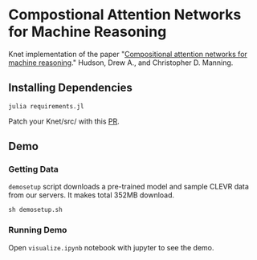 # Compostional Attention Networks for Machine Reasoning

Knet implementation of the paper "[Compositional attention networks for machine reasoning](https://arxiv.org/abs/1803.03067)." Hudson, Drew A., and Christopher D. Manning.

## Installing Dependencies
```SHELL
julia requirements.jl
```
Patch your Knet/src/ with this [PR](https://github.com/CarloLucibello/Knet.jl/commit/91cac9a382028d1f4f6f02069c3574ff7fe1372a).


## Demo
### Getting Data
`demosetup` script downloads a pre-trained model and sample CLEVR data from our servers. It makes total 352MB download.
```SHELL
sh demosetup.sh
```
### Running Demo
Open `visualize.ipynb` notebook with jupyter to see the demo.
